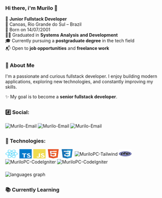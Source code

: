 ### Hi there, i'm Murilo 👋

🎯 **Junior Fullstack Developer**  
📍 Canoas, Rio Grande do Sul – Brazil  
🐣 Born on 14/07/2001  
👨‍🎓 Graduated in **Systems Analysis and Development**   
🎓 Currently pursuing a **postgraduate degree** in the tech field   
📬 Open to **job opportunities** and **freelance work**

##

### 🧠 About Me

I'm a passionate and curious fullstack developer. I enjoy building modern applications, exploring new technologies, and constantly improving my skills.

✨ My goal is to become a **senior fullstack developer**.

##

### #️⃣ Social:
<div style='dysplay: inline_block'>
  <a href='mailto: murilopc14@hotmail.com' target='_blank' style='text-decoration:none;'>
    <img align='center' alt='Murilo-Email' height='30' src='https://img.shields.io/badge/Microsoft_Outlook-0078D4?style=for-thebadge&logo=microsoft-outlook&logoColor=white'></a>
  <a href='https://www.instagram.com/coelhopmurilo/' target='_blank' style='text-decoration:none;'>
    <img align='center' alt='Murilo-Email' height='30' src='https://img.shields.io/badge/Instagram-e4405f?style=for-thebadge&logo=linkedin&logoColor=white'></a>
  <a href='https://www.linkedin.com/in/murilo-pereira-coelho-081515220/' target='_blank' style='text-decoration:none;'>
    <img align='center' alt='Murilo-Email' height='30' src='https://img.shields.io/badge/LinkedIn-0a66c2?style=for-thebadge&logo=linkedin&logoColor=white'></a>
</div>  

##

### 🚀 Technologies:
<div style='display: inline_block'>
  <img align="center" alt="MuriloPC-React" height="30" width="40" src="https://raw.githubusercontent.com/devicons/devicon/master/icons/react/react-original.svg">
  <img align="center" alt="MuriloPC-Ts" height="30" width="40" src="https://raw.githubusercontent.com/devicons/devicon/master/icons/typescript/typescript-plain.svg">
  <img align="center" alt="MuriloPC-Js" height="30" width="40" src="https://raw.githubusercontent.com/devicons/devicon/master/icons/javascript/javascript-plain.svg">
  <img align="center" alt="MuriloPC-HTML" height="30" width="40" src="https://raw.githubusercontent.com/devicons/devicon/master/icons/html5/html5-original.svg">
  <img align="center" alt="MuriloPC-CSS" height="30" width="40" src="https://raw.githubusercontent.com/devicons/devicon/master/icons/css3/css3-original.svg">
  <img align="center" alt="MuriloPC-Tailwind" height="30" width="40" src="https://cdn.jsdelivr.net/gh/devicons/devicon@latest/icons/tailwindcss/tailwindcss-original.svg" />
  <img align="center" alt="MuriloPC-PHP" height="30" width="40" src="https://raw.githubusercontent.com/devicons/devicon/master/icons/php/php-original.svg">
  <img align="center" alt="MuriloPC-CodeIgniter" height="30" width="40" src="https://cdn.jsdelivr.net/gh/devicons/devicon@latest/icons/codeigniter/codeigniter-plain.svg" />
  <img align="center" alt="MuriloPC-CodeIgniter" height="30" width="40" src="https://cdn.jsdelivr.net/gh/devicons/devicon@latest/icons/go/go-original.svg" />     
</div>

###
<div>
  <img src="https://github-readme-stats.vercel.app/api/top-langs?username=MuriloPCoelho&locale=en&hide_title=false&layout=compact&card_width=320&langs_count=5&theme=react&hide_border=false" height="150" alt="languages graph"  />
</div>

##

### 📚 Currently Learning
